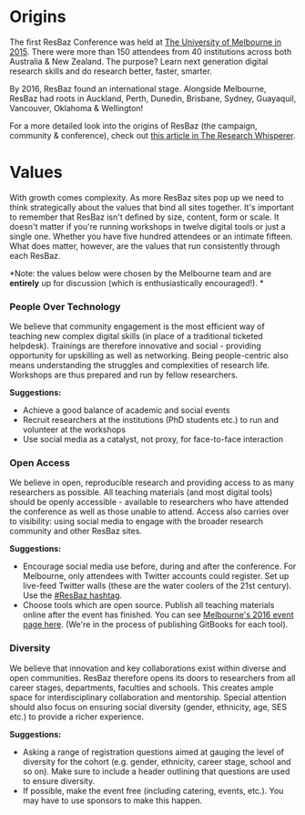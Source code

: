 # Origins

The first ResBaz Conference was held at [The University of Melbourne in 2015](melbourne.resbaz.edu.au/resbaz2015). There were more than 150 attendees from 40 institutions across both Australia & New Zealand. The purpose? Learn next generation digital research skills and do research better, faster, smarter. 

By 2016, ResBaz found an international stage. Alongside Melbourne, ResBaz had roots in Auckland, Perth, Dunedin, Brisbane, Sydney, Guayaquil, Vancouver, Oklahoma & Wellington! 

For a more detailed look into the origins of ResBaz (the campaign, community & conference), check out [this article in The Research Whisperer](https://theresearchwhisperer.wordpress.com/2015/12/08/research-bazaar/). 


# Values

With growth comes complexity. As more ResBaz sites pop up we need to think strategically about the values that bind all sites together. It's important to remember that ResBaz isn't defined by size, content, form or scale. It doesn't matter if you're running workshops in twelve digital tools or just a single one. Whether you have five hundred attendees or an intimate fifteen. What does matter, however, are the values that run consistently through each ResBaz. 

*Note: the values below were chosen by the Melbourne team and are **entirely** up for discussion (which is enthusiastically encouraged!). 
*


### People Over Technology

We believe that community engagement is the most efficient way of teaching new complex digital skills (in place of a traditional ticketed helpdesk). Trainings are therefore innovative and social - providing opportunity for upskilling as well as networking. Being people-centric also means understanding the struggles and complexities of research life. Workshops are thus prepared and run by fellow researchers. 

**Suggestions:** 
* Achieve a good balance of academic and social events
* Recruit researchers at the institutions (PhD students etc.) to run and volunteer at the workshops
* Use social media as a catalyst, not proxy, for face-to-face interaction 



### Open Access


We believe in open, reproducible research and providing access to as many researchers as possible. All teaching materials (and most digital tools) should be openly accessible - available to researchers who have attended the conference as well as those unable to attend. Access also carries over to visibility: using social media to engage with the broader research community and other ResBaz sites. 

**Suggestions:** 
* Encourage social media use before, during and after the conference. For Melbourne, only attendees with Twitter accounts could register. Set up live-feed Twitter walls (these are the water coolers of the 21st century). Use the [#ResBaz hashtag](https://twitter.com/search?q=%23ResBaz&src=typd). 
* Choose tools which are open source. Publish all teaching materials online after the event has finished. You can see [Melbourne's 2016 event page here](melbourne.resbaz.edu.au/resbaz2016). (We're in the process of publishing GitBooks for each tool). 




### Diversity

We believe that innovation and key collaborations exist within diverse and open communities. ResBaz therefore opens its doors to researchers from all career stages, departments, faculties and schools. This creates ample space for interdisciplinary collaboration and mentorship. Special attention should also focus on ensuring social diversity (gender, ethnicity, age, SES etc.) to provide a richer experience. 

**Suggestions:** 
* Asking a range of registration questions aimed at gauging the level of diversity for the cohort (e.g. gender, ethnicity, career stage, school and so on). Make sure to include a header outlining that questions are used to ensure diversity. 
* If possible, make the event free (including catering, events, etc.). You may have to use sponsors to make this happen. 










